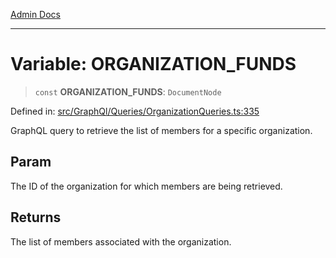 [Admin Docs](/)

***

# Variable: ORGANIZATION\_FUNDS

> `const` **ORGANIZATION\_FUNDS**: `DocumentNode`

Defined in: [src/GraphQl/Queries/OrganizationQueries.ts:335](https://github.com/PalisadoesFoundation/talawa-admin/blob/main/src/GraphQl/Queries/OrganizationQueries.ts#L335)

GraphQL query to retrieve the list of members for a specific organization.

## Param

The ID of the organization for which members are being retrieved.

## Returns

The list of members associated with the organization.
